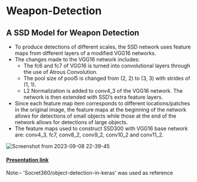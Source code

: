 # Weapon-Detection
## A SSD Model for Weapon Detection

- To produce detections of different scales, the SSD network uses feature maps from different layers of a modified VGG16 networks.
- The changes made to the VGG16 network includes:
  - The fc6 and fc7 of VGG16 is turned into convolutional layers through the use of Atrous Convolution.
  - The pool size of pool5 is changed from (2, 2) to (3, 3) with strides of (1, 1).
  - L2 Normalization is added to conv4_3 of the VGG16 network. The network is then extended with SSD’s extra feature layers.
- Since each feature map item corresponds to different locations/patches in the original image, the feature maps at the beginning of the network allows for detections of small objects while those at the end of the network allows for detections of large objects.
- The feature maps used to construct SSD300 with VGG16 base network are: conv4_3, fc7, conv8_2, conv9_2, conv10_2 and conv11_2.

![Screenshot from 2023-09-08 22-39-45](https://github.com/Sanskritiq/Weapon-Detection/assets/72336465/50e437bc-ef48-4f68-9c0b-a0d616de5cdd)


#### [Presentation link](https://www.canva.com/design/DAE_qBysVXY/mfxukzczQb0m-84ZjJFk7A/view?utm_content=DAE_qBysVXY&utm_campaign=designshare&utm_medium=link&utm_source=homepage_design_menu)


Note:- 'Socret360/object-detection-in-keras'  was used as reference
